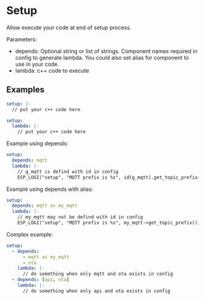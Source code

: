# Setup

Allow execute your code at end of setup process.

Parameters:

- depends: Optional string or list of strings. Component names required in config to generate lambda.
  You could also set alias for component to use in your code.
- lambda: c++ code to execute

## Examples

```yaml
setup: |-
  // put your c++ code here
```

```yaml
setup:
  lambda: |-
    // put your c++ code here
```

Example using depends:

```yaml
setup:
  depends: mqtt
  lambda: |-
    // g_mqtt is defind with id in config
    ESP_LOGI("setup", "MQTT prefix is %s", id(g_mqtt).get_topic_prefix());
```

Example using depends with alias:

```yaml
setup:
  depends: mqtt as my_mqtt
  lambda: |-
    // my_mqtt may not be defind with id in config
    ESP_LOGI("setup", "MQTT prefix is %s", my_mqtt->get_topic_prefix());
```

Complex example:

```yaml
setup:
  - depends:
      - mqtt as my_mqtt
      - ota
    lambda: |-
      // do something when only mqtt and ota exists in config
  - depends: [api, ota]
    lambda: |-
      // do something when only api and ota exists in config
```
